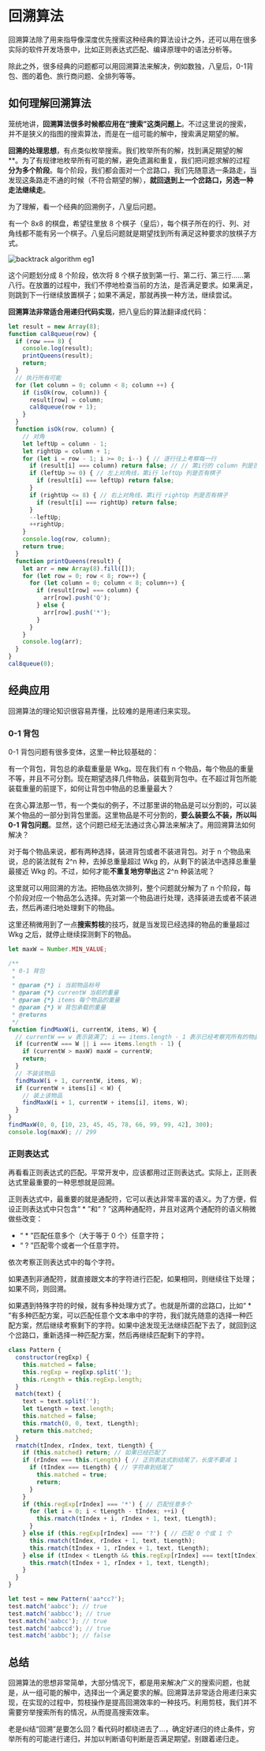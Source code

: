 # 回溯算法

回溯算法除了用来指导像深度优先搜索这种经典的算法设计之外，还可以用在很多实际的软件开发场景中，比如正则表达式匹配、编译原理中的语法分析等。

除此之外，很多经典的问题都可以用回溯算法来解决，例如数独，八皇后，0-1背包、图的着色、旅行商问题、全排列等等。

## 如何理解回溯算法

笼统地讲，**回溯算法很多时候都应用在“搜索”这类问题上**。不过这里说的搜索，并不是狭义的指图的搜索算法，而是在一组可能的解中，搜索满足期望的解。

**回溯的处理思想**，有点类似枚举搜索。我们枚举所有的解，找到满足期望的解**。为了有规律地枚举所有可能的解，避免遗漏和重复，我们把问题求解的过程**分为多个阶段**。每个阶段，我们都会面对一个岔路口，我们先随意选一条路走，当发现这条路走不通的时候（不符合期望的解），**就回退到上一个岔路口，另选一种走法继续走**。

为了理解，看一个经典的回溯例子，八皇后问题。

有一个 8x8 的棋盘，希望往里放 8 个棋子（皇后），每个棋子所在的行、列、对角线都不能有另一个棋子。八皇后问题就是期望找到所有满足这种要求的放棋子方式。

![backtrack algorithm eg1](../../.vuepress/public/assets/algorithm-backtrackAlgorithm-eg1.png)

这个问题划分成 8 个阶段，依次将 8 个棋子放到第一行、第二行、第三行……第八行。在放置的过程中，我们不停地检查当前的方法，是否满足要求。如果满足，则跳到下一行继续放置棋子；如果不满足，那就再换一种方法，继续尝试。

**回溯算法非常适合用递归代码实现**，把八皇后的算法翻译成代码：

```js
let result = new Array(8);
function cal8queue(row) {
  if (row === 8) {
    console.log(result);
    printQueens(result);
    return;
  }
  // 执行所有可能
  for (let column = 0; column < 8; column ++) {
    if (isOk(row, column)) {
      result[row] = column;
      cal8queue(row + 1);
    }
  }
  function isOk(row, column) {
    // 对角
    let leftUp = column - 1;
    let rightUp = column + 1;
    for (let i = row - 1; i >= 0; i--) { // 逐行往上考察每一行
      if (result[i] === column) return false; // // 第i行的 column 列是否有棋子
      if (leftUp >= 0) { // 左上对角线，第i行 leftUp 列是否有棋子
        if (result[i] === leftUp) return false;
      }
      if (rightUp <= 8) { // 右上对角线，第i行 rightUp 列是否有棋子
        if (result[i] === rightUp) return false;
      }
      --leftUp;
      ++rightUp;
    }
    console.log(row, column);
    return true;
  }
  function printQueens(result) {
    let arr = new Array(8).fill([]);
    for (let row = 0; row < 8; row++) {
      for (let column = 0; column < 8; column++) {
        if (result[row] === column) {
          arr[row].push('Q');
        } else {
          arr[row].push('*');
        }
      }
    }
    console.log(arr);
  }
}
cal8queue(0);
```

## 经典应用

回溯算法的理论知识很容易弄懂，比较难的是用递归来实现。

### 0-1 背包

0-1 背包问题有很多变体，这里一种比较基础的：

有一个背包，背包总的承载重量是 Wkg。现在我们有 n 个物品，每个物品的重量不等，并且不可分割。现在期望选择几件物品，装载到背包中。在不超过背包所能装载重量的前提下，如何让背包中物品的总重量最大？

在贪心算法那一节，有一个类似的例子，不过那里讲的物品是可以分割的，可以装某个物品的一部分到背包里面。这里物品是不可分割的，**要么装要么不装，所以叫 0-1 背包问题**。显然，这个问题已经无法通过贪心算法来解决了。用回溯算法如何解决？

对于每个物品来说，都有两种选择，装进背包或者不装进背包。对于 n 个物品来说，总的装法就有 2^n 种，去掉总重量超过 Wkg 的，从剩下的装法中选择总重量最接近 Wkg 的。不过，如何才能**不重复地穷举出**这 2^n 种装法呢？

这里就可以用回溯的方法。把物品依次排列，整个问题就分解为了 n 个阶段，每个阶段对应一个物品怎么选择。先对第一个物品进行处理，选择装进去或者不装进去，然后再递归地处理剩下的物品。

这里还稍微用到了一点**搜索剪枝**的技巧，就是当发现已经选择的物品的重量超过 Wkg 之后，就停止继续探测剩下的物品。

```js
let maxW = Number.MIN_VALUE;

/**
 * 0-1 背包
 *
 * @param {*} i 当前物品标号
 * @param {*} currentW 当前的重量
 * @param {*} items 每个物品的重量
 * @param {*} W 背包承载的重量
 * @returns
 */
function findMaxW(i, currentW, items, W) {
  // currentW == w 表示装满了; i == items.length - 1 表示已经考察完所有的物品
  if (currentW === W || i === items.length - 1) {
    if (currentW > maxW) maxW = currentW;
    return;
  }
  // 不装该物品
  findMaxW(i + 1, currentW, items, W);
  if (currentW + items[i] < W) {
    // 装上该物品
    findMaxW(i + 1, currentW + items[i], items, W);
  }
}
findMaxW(0, 0, [10, 23, 45, 45, 78, 66, 99, 99, 42], 300);
console.log(maxW); // 299
```

### 正则表达式

再看看正则表达式的匹配。平常开发中，应该都用过正则表达式。实际上，正则表达式里最重要的一种思想就是回溯。

正则表达式中，最重要的就是通配符，它可以表达非常丰富的语义。为了方便，假设正则表达式中只包含“ * ”和“ ? ”这两种通配符，并且对这两个通配符的语义稍微做些改变：
- “ * ”匹配任意多个（大于等于 0 个）任意字符；
- “ ? ”匹配零个或者一个任意字符。

依次考察正则表达式中的每个字符。

如果遇到非通配符，就直接跟文本的字符进行匹配，如果相同，则继续往下处理；如果不同，则回溯。

如果遇到特殊字符的时候，就有多种处理方式了。也就是所谓的岔路口，比如“ * ”有多种匹配方案，可以匹配任意个文本串中的字符，我们就先随意的选择一种匹配方案，然后继续考察剩下的字符。如果中途发现无法继续匹配下去了，就回到这个岔路口，重新选择一种匹配方案，然后再继续匹配剩下的字符。

```js
class Pattern {
  constructor(regExp) {
    this.matched = false;
    this.regExp = regExp.split('');
    this.rLength = this.regExp.length;
  }
  match(text) {
    text = text.split('');
    let tLength = text.length;
    this.matched = false;
    this.rmatch(0, 0, text, tLength);
    return this.matched;
  }
  rmatch(tIndex, rIndex, text, tLength) {
    if (this.matched) return; // 如果已经匹配了
    if (rIndex === this.rLength) { // 正则表达式到结尾了，长度不要减 1
      if (tIndex === tLength) { // 字符串到结尾了
        this.matched = true;
        return;
      }
    }
    if (this.regExp[rIndex] === '*') { // 匹配任意多个
      for (let i = 0; i < tLength - tIndex; ++i) {
        this.rmatch(tIndex + i, rIndex + 1, text, tLength);
      }
    } else if (this.regExp[rIndex] === '?') { // 匹配 0 个或 1 个
      this.rmatch(tIndex, rIndex + 1, text, tLength);
      this.rmatch(tIndex + 1, rIndex + 1, text, tLength);
    } else if (tIndex < tLength && this.regExp[rIndex] === text[tIndex]) { // 纯字符串匹配
      this.rmatch(tIndex + 1, rIndex + 1, text, tLength);
    }
  }
}

let test = new Pattern('aa*cc?');
test.match('aabcc'); // true
test.match('aabbcc'); // true
test.match('aabcc'); // true
test.match('aabccd'); // true
test.match('aabbc'); // false
```

## 总结

回溯算法的思想非常简单，大部分情况下，都是用来解决广义的搜索问题，也就是，从一组可能的解中，选择出一个满足要求的解。回溯算法非常适合用递归来实现，在实现的过程中，剪枝操作是提高回溯效率的一种技巧。利用剪枝，我们并不需要穷举搜索所有的情况，从而提高搜索效率。

老是纠结“回溯”是要怎么回？看代码时都绕进去了...，确定好递归的终止条件，穷举所有的可能进行递归，并加以判断语句判断是否满足期望。别跟着递归走。